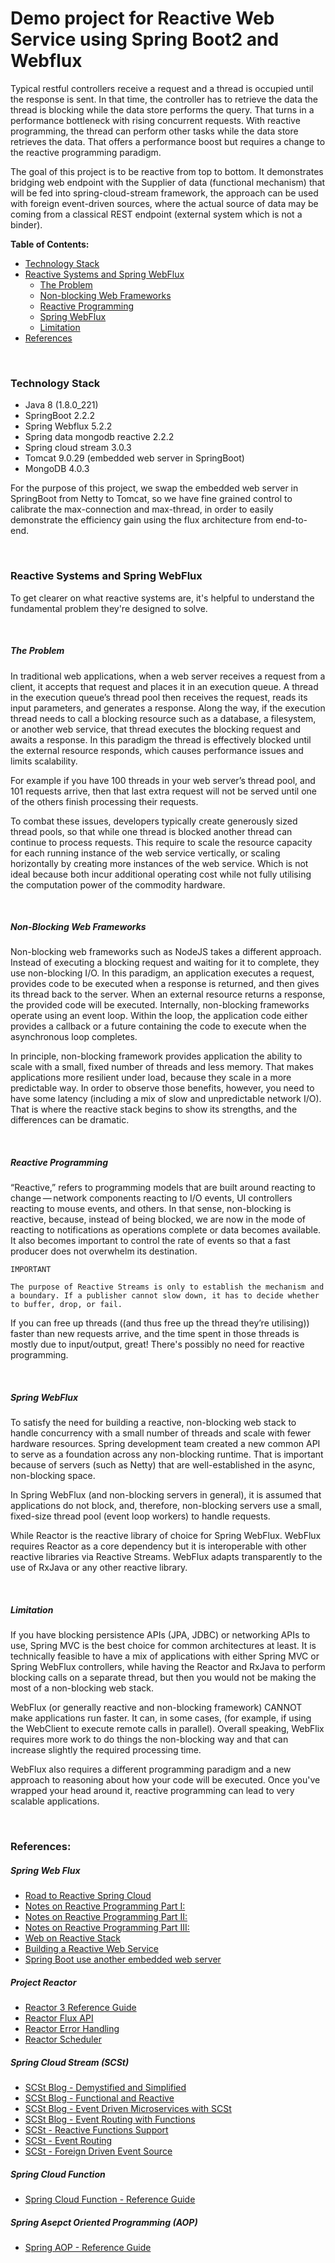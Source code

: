 # Demo project for Reactive Web Service using Spring Boot2 and Webflux

Typical restful controllers receive a request and a thread is occupied until
the response is sent. In that time, the controller has to retrieve the data
the thread is blocking while the data store performs the query. That turns
in a performance bottleneck with rising concurrent requests. With reactive
programming, the thread can perform other tasks while the data store
retrieves the data. That offers a performance boost but requires a change
to the reactive programming paradigm.

The goal of this project is to be reactive from top to bottom. It demonstrates 
bridging web endpoint with the Supplier of data (functional mechanism) that 
will be fed into spring-cloud-stream framework, the approach can be used with 
foreign event-driven sources, where the actual source of data may be coming 
from a classical REST endpoint (external system which is not a binder).

<b>Table of Contents:</b>
- [Technology Stack](#technology_stack)
- [Reactive Systems and Spring WebFlux](#reactive_system_webflux)
    - [The Problem](#what_is_the_problem)
    - [Non-blocking Web Frameworks](#what_is_the_solution)
    - [Reactive Programming](#why_reactive_non_blocking_matters)
    - [Spring WebFlux](#what_is_spring_webflux)
    - [Limitation](#what_is_webflux_limitation)
- [References](#references)    
<br/>

### <a name="technology_stack"></a>Technology Stack
- Java 8 (1.8.0_221)
- SpringBoot 2.2.2
- Spring Webflux 5.2.2
- Spring data mongodb reactive 2.2.2
- Spring cloud stream 3.0.3
- Tomcat 9.0.29 (embedded web server in SpringBoot)
- MongoDB 4.0.3

For the purpose of this project, we swap the embedded web server in
SpringBoot from Netty to Tomcat, so we have fine grained control to
calibrate the max-connection and max-thread, in order to easily
demonstrate the efficiency gain using the flux architecture from
end-to-end.

<br/>

### <a name="reactive_system_webflux"></a>Reactive Systems and Spring WebFlux
To get clearer on what reactive systems are, it's helpful to understand
the fundamental problem they're designed to solve.

<br/>

##### <a name="what_is_the_problem"></a>The Problem

In traditional web applications, when a web server receives a request
from a client, it accepts that request and places it in an execution
queue. A thread in the execution queue’s thread pool then receives the
request, reads its input parameters, and generates a response. Along the
way, if the execution thread needs to call a blocking resource such as
a database, a filesystem, or another web service, that thread executes
the blocking request and awaits a response. In this paradigm the thread
is effectively blocked until the external resource responds, which
causes performance issues and limits scalability.

For example if you have 100 threads in your web server’s thread pool, 
and 101 requests arrive, then that last extra request will not be 
served until one of the others finish processing their requests. 

To combat these issues, developers typically create generously sized 
thread pools, so that while one thread is blocked another thread can 
continue to process requests. This require to scale the resource 
capacity for each running instance of the web service vertically, or 
scaling horizontally by creating more instances of the web service. 
Which is not ideal because both incur additional operating cost while 
not fully utilising the computation power of the commodity hardware.

<br/>

##### <a name="what_is_the_solution"></a>Non-Blocking Web Frameworks

Non-blocking web frameworks such as NodeJS takes a different approach.
Instead of executing a blocking request and waiting for it to complete,
they use non-blocking I/O. In this paradigm, an application executes a
request, provides code to be executed when a response is returned, and
then gives its thread back to the server. When an external resource
returns a response, the provided code will be executed. Internally,
non-blocking frameworks operate using an event loop. Within the loop,
the application code either provides a callback or a future containing
the code to execute when the asynchronous loop completes.

In principle, non-blocking framework provides application the ability 
to scale with a small, fixed number of threads and less memory. That 
makes applications more resilient under load, because they scale in a 
more predictable way. In order to observe those benefits, however, you 
need to have some latency (including a mix of slow and unpredictable
network I/O). That is where the reactive stack begins to show its
strengths, and the differences can be dramatic.

<br/>

##### <a name="why_reactive_non_blocking_matters"></a>Reactive Programming

“Reactive,” refers to programming models that are built around reacting
to change — network components reacting to I/O events, UI controllers
reacting to mouse events, and others. In that sense, non-blocking is
reactive, because, instead of being blocked, we are now in the mode of
reacting to notifications as operations complete or data becomes
available. It also becomes important to control the rate of events so
that a fast producer does not overwhelm its destination.

`IMPORTANT`
```
The purpose of Reactive Streams is only to establish the mechanism and
a boundary. If a publisher cannot slow down, it has to decide whether
to buffer, drop, or fail.
```

If you can free up threads ((and thus free up the thread they’re 
utilising)) faster than new requests arrive, and the time spent in 
those threads is mostly due to input/output, great! There's possibly 
no need for reactive programming.

<br/>

##### <a name="what_is_spring_webflux"></a>Spring WebFlux

To satisfy the need for building a reactive, non-blocking web stack to
handle concurrency with a small number of threads and scale with fewer
hardware resources. Spring development team created a new common API to
serve as a foundation across any non-blocking runtime. That is important
because of servers (such as Netty) that are well-established in the
async, non-blocking space.

In Spring WebFlux (and non-blocking servers in general), it is assumed
that applications do not block, and, therefore, non-blocking servers
use a small, fixed-size thread pool (event loop workers) to handle
requests.

While Reactor is the reactive library of choice for Spring WebFlux. WebFlux
requires Reactor as a core dependency but it is interoperable with other
reactive libraries via Reactive Streams. WebFlux adapts transparently
to the use of RxJava or any other reactive library.

<br/>

##### <a name="what_is_webflux_limitation"></a>Limitation

If you have blocking persistence APIs (JPA, JDBC) or networking APIs to
use, Spring MVC is the best choice for common architectures at least.
It is technically feasible to have a mix of applications with either
Spring MVC or Spring WebFlux controllers, while having the Reactor and
RxJava to perform blocking calls on a separate thread, but then you
would not be making the most of a non-blocking web stack.

WebFlux (or generally reactive and non-blocking framework) CANNOT make
applications run faster. It can, in some cases, (for example, if using
the WebClient to execute remote calls in parallel). Overall speaking,
WebFlix requires more work to do things the non-blocking way and that
can increase slightly the required processing time.

WebFlux also requires a different programming paradigm and a new approach
to reasoning about how your code will be executed. Once you've wrapped
your head around it, reactive programming can lead to very scalable
applications.

<br/>

### <a name="references"></a>References:
##### Spring Web Flux
- [Road to Reactive Spring Cloud](https://spring.io/blog/2018/06/20/the-road-to-reactive-spring-cloud)
- [Notes on Reactive Programming Part I:](https://spring.io/blog/2016/06/07/notes-on-reactive-programming-part-i-the-reactive-landscape)
- [Notes on Reactive Programming Part II:](https://spring.io/blog/2016/06/13/notes-on-reactive-programming-part-ii-writing-some-code)
- [Notes on Reactive Programming Part III:](https://spring.io/blog/2016/07/20/notes-on-reactive-programming-part-iii-a-simple-http-server-application)
- [Web on Reactive Stack](https://docs.spring.io/spring/docs/current/spring-framework-reference/web-reactive.html)
- [Building a Reactive Web Service](https://spring.io/guides/gs/reactive-rest-service/)
- [Spring Boot use another embedded web server](https://docs.spring.io/spring-boot/docs/current/reference/html/howto-embedded-web-servers.html)

##### Project Reactor
- [Reactor 3 Reference Guide](http://projectreactor.io/docs/core/release/reference/)
- [Reactor Flux API](https://projectreactor.io/docs/core/release/api/reactor/core/publisher/Flux.html)
- [Reactor Error Handling](https://projectreactor.io/docs/core/release/reference/#error.handling)
- [Reactor Scheduler](https://projectreactor.io/docs/core/release/api/reactor/core/scheduler/Schedulers.html)

##### Spring Cloud Stream (SCSt)
- [SCSt Blog - Demystified and Simplified](https://spring.io/blog/2019/10/14/spring-cloud-stream-demystified-and-simplified)
- [SCSt Blog - Functional and Reactive](https://spring.io/blog/2019/10/17/spring-cloud-stream-functional-and-reactive)
- [SCSt Blog - Event Driven Microservices with SCSt](https://spring.io/blog/2019/10/15/simple-event-driven-microservices-with-spring-cloud-stream)
- [SCSt Blog - Event Routing with Functions](https://spring.io/blog/2019/10/31/spring-cloud-stream-event-routing)
- [SCSt - Reactive Functions Support](https://cloud.spring.io/spring-cloud-static/spring-cloud-stream/current/reference/html/spring-cloud-stream.html#_reactive_functions_support)
- [SCSt - Event Routing](https://cloud.spring.io/spring-cloud-static/spring-cloud-stream/current/reference/html/spring-cloud-stream.html#_event_routing)
- [SCSt - Foreign Driven Event Source](https://cloud.spring.io/spring-cloud-static/spring-cloud-stream/3.0.3.RELEASE/reference/html/spring-cloud-stream.html#_foreign_event_driven_sources)

##### Spring Cloud Function
- [Spring Cloud Function - Reference Guide](https://cloud.spring.io/spring-cloud-function/reference/html/spring-cloud-function.html#_introduction)

##### Spring Asepct Oriented Programming (AOP)
- [Spring AOP - Reference Guide](https://docs.spring.io/spring/docs/current/spring-framework-reference/core.html#aop)
